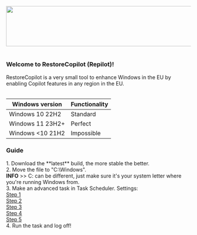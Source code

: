 <div align="center">
   <img src="https://i.ibb.co/1JKsBsmP/RE.png" width="1380" height="110"/>
</div>

#
<h3>Welcome to RestoreCopilot (Repilot)!</h3>
RestoreCopilot is a very small tool to enhance Windows in the EU by enabling Copilot features in any region in the EU.
<br><br>

Windows version               | Functionality |
------------------------------|---------------|
Windows 10 22H2               |   Standard    |
Windows 11 23H2+              |   Perfect     |
Windows <10 21H2              |   Impossible  |

<h3>Guide</h3>
1. Download the **latest** build, the more stable the better.<br>
2. Move the file to "C:\Windows".<br>
<strong>INFO</strong> >> C: can be different, just make sure it's your system letter where you're running Windows from.<br>
3. Make an advanced task in Task Scheduler. Settings:<br>
<a href="https://i.ibb.co/BJq7cz1/image.png">Step 1</a><br>
<a href="https://i.ibb.co/KcxWM7VY/image.png">Step 2</a><br>
<a href="https://i.ibb.co/67w9rqvG/image.png">Step 3</a><br>
<a href="https://i.ibb.co/bRDhMxYp/image.png">Step 4</a><br>
<a href="https://i.ibb.co/D0xQ1Pn/image.png">Step 5</a><br>
4. Run the task and log off!
